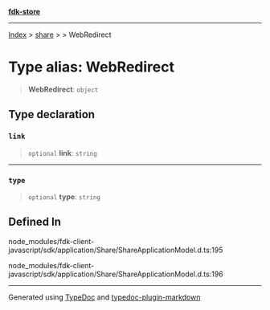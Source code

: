 [**fdk-store**](../../../README.md)
***

[Index](../../../API.md) > [share](../../README.md) > [<internal>](../README.md) > WebRedirect

# Type alias: WebRedirect

> **WebRedirect**: `object`

## Type declaration

### `link`

> `optional` **link**: `string`

***

### `type`

> `optional` **type**: `string`

## Defined In

node\_modules/fdk-client-javascript/sdk/application/Share/ShareApplicationModel.d.ts:195

node\_modules/fdk-client-javascript/sdk/application/Share/ShareApplicationModel.d.ts:196

***
Generated using [TypeDoc](https://typedoc.org/) and [typedoc-plugin-markdown](https://www.npmjs.com/package/typedoc-plugin-markdown)
